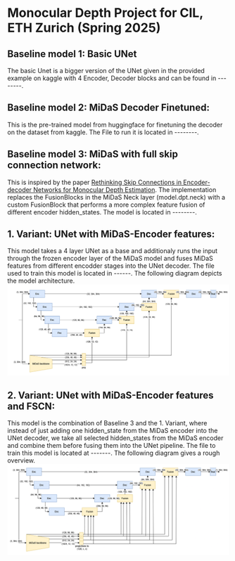 # Monocular Depth Project for CIL, ETH Zurich (Spring 2025)

## Baseline model 1: Basic UNet

The basic Unet is a bigger version of the UNet given in the provided example on kaggle with 4 Encoder, Decoder blocks and can be found in --------.

## Baseline model 2: MiDaS Decoder Finetuned:

This is the pre-trained model from huggingface for finetuning the decoder on the dataset from kaggle. The File to run it is located in --------.

## Baseline model 3: MiDaS with full skip connection network:

This is inspired by the paper [Rethinking Skip Connections in Encoder-decoder Networks for Monocular Depth Estimation](https://arxiv.org/abs/2208.13441). The implementation replaces the FusionBlocks in the MiDaS Neck layer (model.dpt.neck) with a custom FusionBlock that performs a more complex feature fusion of different encoder hidden_states. The model is located in --------.

## 1. Variant: UNet with MiDaS-Encoder features:

This model takes a 4 layer UNet as a base and additionaly runs the input through the frozen encoder layer of the MiDaS model and fuses MiDaS features from different encodder stages into the UNet decoder. The file used to train this model is located in ------. The following diagram depicts the model architecture.
![UNet+MiDaS-Enc](./images/UNetPlusMidas.png)

## 2. Variant: UNet with MiDaS-Encoder features and FSCN:

This model is the combination of Baseline 3 and the 1. Variant, where instead of just adding one hidden_state from the MiDaS encoder into the UNet decoder, we take all selected hidden_states from the MiDaS encoder and combine them before fusing them into the UNet pipeline. The file to train this model is located at -------. The following diagram gives a rough overview.
![UNet+Midas-Enc with FSCN](./images/UNetPlusMidasWithFSCN.png)
